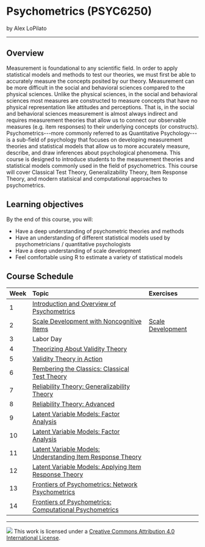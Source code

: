 Psychometrics (PSYC6250)
================

by Alex LoPilato

-----

## Overview

Measurement is foundational to any scientific field. In order to apply statistical models and methods to test our theories, we must first be able to accurately measure the concepts posited by our theory. Measurement can be more difficult in the social and behavioral sciences compared to the physical sciences. Unlike the physical sciences, in the social and behavioral sciences most measures are constructed to measure concepts that have no physical representation like attitudes and perceptions. That is, in the social and behavioral sciences measurement is almost always indirect and requires measurement theories that allow us to connect our observable measures (e.g. item responses) to their underlying concepts (or constructs). Psychometrics---more commonly referred to as Quantitative Psychology---is a sub-field of psychology that focuses on developing measurement theories and statistical models that allow us to more accurately measure, describe, and draw inferences about psychological phenomena. This course is designed to introduce students to the measurement theories and statistical models commonly used in the field of psychometrics. This course will cover Classical Test Theory, Generalizability Theory, Item Response Theory, and modern statisical and computational approaches to psychometrics.

## Learning objectives

By the end of this course, you will: 
* Have a deep understanding of psychometric theories and methods
* Have an understanding of different statistical models used by psychometricians / quantitative psychologists
* Have a deep understanding of scale development
* Feel comfortable using R to estimate a variety of statistical models

## Course Schedule

| Week          | Topic         | Exercises |
| :------------ | :--------------- | :--------------- |
| 1 | [Introduction and Overview of Psychometrics](https://alopilato88.github.io/psychometrics/materials/lectures/lecture-1-introduction.html) | |
| 2 | [Scale Development with Noncognitive Items](https://alopilato88.github.io/psychometrics/materials/lectures/lecture-2-scale-design.html)   | [Scale Development](https://alopilato88.github.io/psychometrics/materials/exercises/lecture-2/lecture-2-exercises.html) |
| 3 | Labor Day               | |
| 4 | [Theorizing About Validity Theory](https://alopilato88.github.io/psychometrics/materials/lectures/lecture-3-theorizing-validity-theory.html) | |
| 5 | [Validity Theory in Action](https://alopilato88.github.io/psychometrics/materials/lectures/lecture-4-validity-in-action.html) | |
| 6 | [Rembering the Classics: Classical Test Theory](https://alopilato88.github.io/psychometrics/materials/lectures/lecture-5-ctt.html) | |
| 7 | [Reliability Theory: Generalizability Theory](https://alopilato88.github.io/psychometrics/materials/lectures/lecture-6-gtheory.html) | |
| 8 | [Reliability Theory: Advanced]() | |
| 9 | [Latent Variable Models: Factor Analysis](https://alopilato88.github.io/psychometrics/materials/lectures/lecture-8-cfa-theory.html) | |
| 10 | [Latent Variable Models: Factor Analysis]() | |
| 11 | [Latent Variable Models: Understanding Item Response Theory]() | |
| 12 | [Latent Variable Models: Applying Item Response Theory]() | |
| 13 | [Frontiers of Psychometrics: Network Psychometrics]() | |
| 14 | [Frontiers of Psychometrics: Computational Psychometrics]() | |

-----

![](https://i.creativecommons.org/l/by/4.0/88x31.png) This work is
licensed under a [Creative Commons Attribution 4.0 International
License](https://creativecommons.org/licenses/by/4.0/).
